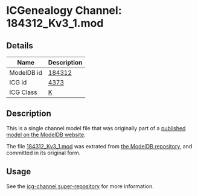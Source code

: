 # ICGenealogy Channel: 184312\_Kv3\_1.mod

## Details

Name | Description
---- | -----------
ModelDB id | [184312](http://senselab.med.yale.edu/ModelDB/ShowModel.cshtml?model=184312)
ICG id | [4373](http://icg.neurotheory.ox.ac.uk/channels/1/4373)
ICG Class | [K](http://icg.neurotheory.ox.ac.uk/channels/1)

## Description

This is a single channel model file that was originally part of a [published model on the ModelDB website](http://senselab.med.yale.edu/mModelDB/ShowModel.cshtml?model=184312).

The file [184312\_Kv3\_1.mod](184312_Kv3_1.mod) was extrated from [the ModelDB repository](http://senselab.med.yale.edu/ModelDB/ShowModel.cshtml?model=184312), and committed in its original form.

## Usage

See the [icg-channel super-repository](https://github.com/icgenealogy/icg-channels) for more information.